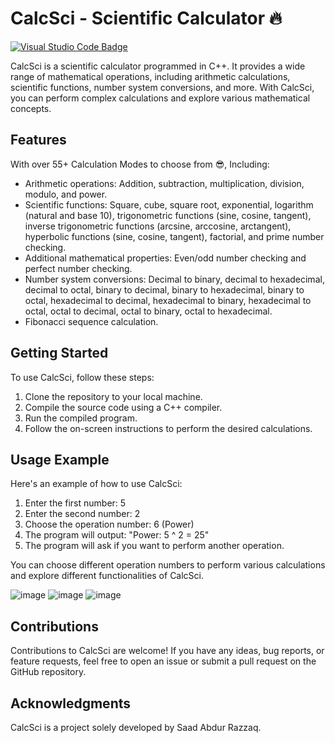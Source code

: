 # CalcSci - Scientific Calculator 🔥
 [![Visual Studio Code Badge](https://img.shields.io/badge/Visual%20Studio%20Code-007ACC?logo=visualstudiocode&logoColor=fff&style=for-the-badge)](https://github1s.com/SaadARazzaq/CalcSci/blob/main/src.cpp)


CalcSci is a scientific calculator programmed in C++. It provides a wide range of mathematical operations, including arithmetic calculations, scientific functions, number system conversions, and more. With CalcSci, you can perform complex calculations and explore various mathematical concepts.

## Features

With over 55+ Calculation Modes to choose from 😎, Including:
- Arithmetic operations: Addition, subtraction, multiplication, division, modulo, and power.
- Scientific functions: Square, cube, square root, exponential, logarithm (natural and base 10), trigonometric functions (sine, cosine, tangent), inverse trigonometric functions (arcsine, arccosine, arctangent), hyperbolic functions (sine, cosine, tangent), factorial, and prime number checking.
- Additional mathematical properties: Even/odd number checking and perfect number checking.
- Number system conversions: Decimal to binary, decimal to hexadecimal, decimal to octal, binary to decimal, binary to hexadecimal, binary to octal, hexadecimal to decimal, hexadecimal to binary, hexadecimal to octal, octal to decimal, octal to binary, octal to hexadecimal.
- Fibonacci sequence calculation.

## Getting Started

To use CalcSci, follow these steps:

1. Clone the repository to your local machine.
2. Compile the source code using a C++ compiler.
3. Run the compiled program.
4. Follow the on-screen instructions to perform the desired calculations.

## Usage Example

Here's an example of how to use CalcSci:

1. Enter the first number: 5
2. Enter the second number: 2
3. Choose the operation number: 6 (Power)
4. The program will output: "Power: 5 ^ 2 = 25"
5. The program will ask if you want to perform another operation.

You can choose different operation numbers to perform various calculations and explore different functionalities of CalcSci.

![image](https://github.com/SaadARazzaq/CalcSci/assets/123338307/4f17de37-942e-40d6-a6a8-665f5a30f076)
![image](https://github.com/SaadARazzaq/CalcSci/assets/123338307/92cc59f9-359f-4b6e-ba01-587efebda1b2)
![image](https://github.com/SaadARazzaq/CalcSci/assets/123338307/a3dbd9a3-bea1-4f0b-94d0-510ac6e2395d)

## Contributions

Contributions to CalcSci are welcome! If you have any ideas, bug reports, or feature requests, feel free to open an issue or submit a pull request on the GitHub repository.

## Acknowledgments

CalcSci is a project solely developed by Saad Abdur Razzaq.
